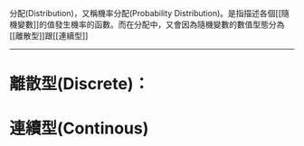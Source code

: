 分配(Distribution)，又稱機率分配(Probability Distribution)。是指描述各個[[隨機變數]]的值發生機率的函數。而在分配中，又會因為隨機變數的數值型態分為[[離散型]]跟[[連續型]]
- - -
# 離散型(Discrete)：

# 連續型(Continous)